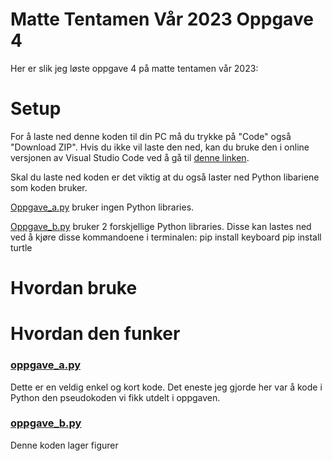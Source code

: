 # Matte Tentamen Vår 2023 Oppgave 4
Her er slik jeg løste oppgave 4 på matte tentamen vår 2023:

# Setup
For å laste ned denne koden til din PC må du trykke på "Code" også "Download ZIP".
Hvis du ikke vil laste den ned, kan du bruke den i online versjonen av Visual Studio Code ved å gå til [denne linken](https://github.dev/HermanErKu/tentamen_oppgave4).

Skal du laste ned koden er det viktig at du også laster ned Python libariene som koden bruker.

[Oppgave_a.py](https://github.com/HermanErKu/tentamen_oppgave4/blob/main/oppgave_a.py) bruker ingen Python libraries.

[Oppgave_b.py](https://github.com/HermanErKu/tentamen_oppgave4/blob/main/oppgave_b.py) bruker 2 forskjellige Python libraries.
Disse kan lastes ned ved å kjøre disse kommandoene i terminalen:
pip install keyboard
pip install turtle


# Hvordan bruke


# Hvordan den funker


### [oppgave_a.py](https://github.com/HermanErKu/tentamen_oppgave4/blob/main/oppgave_a.py)
Dette er en veldig enkel og kort kode. Det eneste jeg gjorde her var å kode i Python den pseudokoden vi fikk utdelt i oppgaven.

### [oppgave_b.py](https://github.com/HermanErKu/tentamen_oppgave4/blob/main/oppgave_b.py)
Denne koden lager figurer
